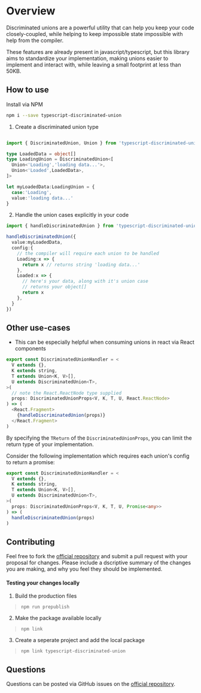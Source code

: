 # Overview
Discriminated unions are a powerful utility that can help you keep your code closely-coupled, while helping to keep impossible state impossible with help from the compiler.

These features are already present in javascript/typescript, but this library aims to standardize your implementation, making unions easier to implement and interact with, while leaving a small footprint at less than 50KB.

## How to use

Install via NPM
```sh
npm i --save typescript-discriminated-union
```

1. Create a discriminated union type
```typescript

import { DiscriminatedUnion, Union } from 'typescript-discriminated-union'

type LoadedData = object[]
type LoadingUnion = DiscriminatedUnion<[
  Union<'Loading','loading data...'>,
  Union<'Loaded',LoadedData>,
]>

let myLoadedData:LoadingUnion = {
  case:'Loading',
  value:'loading data...'
}
```

2. Handle the union cases explicitly in your code
```typescript
import { handleDiscriminatedUnion } from 'typescript-discriminated-union'

handleDiscriminatedUnion({
  value:myLoadedData,
  config:{
    // the compiler will require each union to be handled
    Loading:x => {
      return x // returns string 'loading data...'
    },
    Loaded:x => {
      // here's your data, along with it's union case
      // returns your object[]
      return x
    },
  }
})
```

## Other use-cases
- This can be especially helpful when consuming unions in react via React components
```typescript
export const DiscriminatedUnionHandler = <
  V extends {},
  K extends string,
  T extends Union<K, V>[],
  U extends DiscriminatedUnion<T>,
>(
  // note the React.ReactNode type supplied
  props: DiscriminatedUnionProps<V, K, T, U, React.ReactNode>
) => (
  <React.Fragment>
    {handleDiscriminatedUnion(props)}
  </React.Fragment>
)
```

By specifying the `TReturn` of the `DiscriminatedUnionProps`, you can limit the return type of your implementation.

Consider the following implementation which requires each union's config to return a promise:

```typescript
export const DiscriminatedUnionHandler = <
  V extends {},
  K extends string,
  T extends Union<K, V>[],
  U extends DiscriminatedUnion<T>,
>(
  props: DiscriminatedUnionProps<V, K, T, U, Promise<any>>
) => (
  handleDiscriminatedUnion(props)
)
```

## Contributing

Feel free to fork the [official repository](https://github.com/BrandynL/typescript-disciminated-union) and submit a pull request with your proposal for changes. Please include a dscriptive summary of the changes you are making, and why you feel they should be implemented.

#### Testing your changes locally
1. Build the production files
> `npm run prepublish`
2. Make the package available locally
> `npm link`
3. Create a seperate project and add the local package
> `npm link typescript-discriminated-union`

## Questions

Questions can be posted via GitHub issues on the [official repository](https://github.com/BrandynL/typescript-disciminated-union).